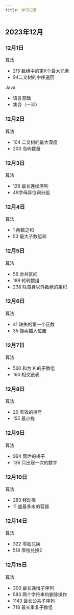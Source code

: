```yaml
---
title: 学习记录
---
```


## 2023年12月

### 12月1日

算法

- 215 数组中的第K个最大元素
- 94二叉树的中序遍历

Java

- 语言基础
- 集合（一半）

### 12月2日

算法

- 104 二叉树的最大深度
- 200 岛屿数量

### 12月3日

算法

- 128 最长连续序列
- 49字母异位词分组
 
### 12月4日

算法

- 1 两数之和
- 53 最大子数组和

### 12月5日

算法

- 56 合并区间
- 189 轮转数组
- 238 除自身以外数组的乘积

### 12月6日

算法

- 41 缺失的第一个正数
- 35 搜索插入位置

### 12月7日

算法

- 560 和为 K 的子数组
- 160 相交链表

### 12月8日

算法

- 20 有效的括号
- 155 最小栈

### 12月9日

算法
-  994 腐烂的橘子
-  136 只出现一次的数字

### 12月10日

算法
-  283 移动零
-  11 盛最多水的容器

### 12月14日

算法
- 322 零钱兑换
- 518 零钱兑换2

### 12月15日

算法
- 300 最长递增子序列
- 583 两个字符串的删除操作
- 1143 最长公共子序列
- 718 最长重复子数组

